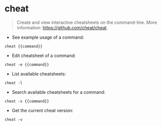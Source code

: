 # cheat

> Create and view interactive cheatsheets on the command-line.
> More information: <https://github.com/cheat/cheat>.

- See example usage of a command:

`cheat {{command}}`

- Edit cheatsheet of a command:

`cheat -e {{command}}`

- List available cheatsheets:

`cheat -l`

- Search available cheatsheets for a command:

`cheat -s {{command}}`

- Get the current cheat version:

`cheat -v`
